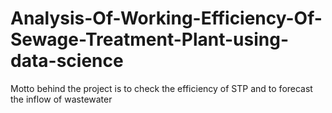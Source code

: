 # Analysis-Of-Working-Efficiency-Of-Sewage-Treatment-Plant-using-data-science
Motto behind the project is to check the efficiency of STP and to forecast the inflow of wastewater
